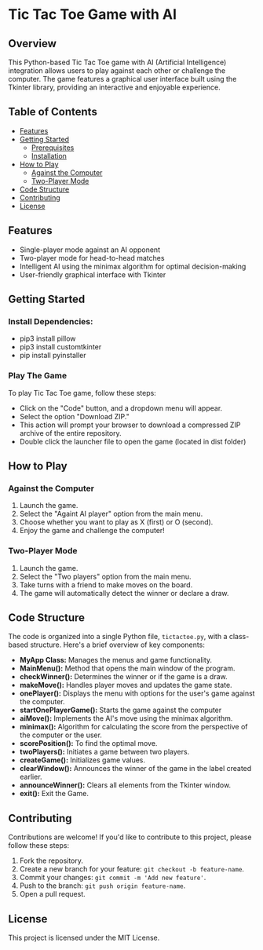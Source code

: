 
# Tic Tac Toe Game with AI

## Overview

This Python-based Tic Tac Toe game with AI (Artificial Intelligence) integration allows users to play against each other or challenge the computer. The game features a graphical user interface built using the Tkinter library, providing an interactive and enjoyable experience.

## Table of Contents

-   [Features](#features)
-   [Getting Started](#getting-started)
    -   [Prerequisites](#prerequisites)
    -   [Installation](#installation)
-   [How to Play](#how-to-play)
    -   [Against the Computer](#against-the-computer)
    -   [Two-Player Mode](#two-player-mode)
-   [Code Structure](#code-structure)
-   [Contributing](#contributing)
-   [License](#license)

## Features

-   Single-player mode against an AI opponent
-   Two-player mode for head-to-head matches
-   Intelligent AI using the minimax algorithm for optimal decision-making
-   User-friendly graphical interface with Tkinter

## Getting Started

### Install Dependencies:

-   pip3 install pillow
-   pip3 install customtkinter
-   pip install pyinstaller

### Play The Game

To play Tic Tac Toe game, follow these steps:

-   Click on the "Code" button, and a dropdown menu will appear.
-   Select the option "Download ZIP."
-   This action will prompt your browser to download a compressed ZIP archive of the entire repository.
-   Double click the launcher file to open the game (located in dist folder)
    

## How to Play

### Against the Computer

1.  Launch the game.
2.  Select the "Againt AI player" option from the main menu.
3.  Choose whether you want to play as X (first) or O (second).
4.  Enjoy the game and challenge the computer!

### Two-Player Mode

1.  Launch the game.
2.  Select the "Two players" option from the main menu.
3.  Take turns with a friend to make moves on the board.
4.  The game will automatically detect the winner or declare a draw.

## Code Structure

The code is organized into a single Python file, `tictactoe.py`, with a class-based structure. Here's a brief overview of key components:

-   **MyApp Class:** Manages the menus and game functionality.
-   **MainMenu():** Method that opens the main window of the program.
-   **checkWinner():** Determines the winner or if the game is a draw.
-   **makeMove():** Handles player moves and updates the game state.
-   **onePlayer():** Displays the menu with options for the user's game against the computer.
-   **startOnePlayerGame():** Starts the game against the computer
-   **aiMove():** Implements the AI's move using the minimax algorithm.
-   **minimax():** Algorithm for calculating the score from the perspective of the computer or the user.
-   **scorePosition():** To find the optimal move.
-   **twoPlayers():** Initiates a game between two players.
-   **createGame():** Initializes game values.
-   **clearWindow():** Announces the winner of the game in the label created earlier.
-   **announceWinner():** Clears all elements from the Tkinter window.
-   **exit():** Exit the Game.

## Contributing

Contributions are welcome! If you'd like to contribute to this project, please follow these steps:

1.  Fork the repository.
2.  Create a new branch for your feature: `git checkout -b feature-name`.
3.  Commit your changes: `git commit -m 'Add new feature'`.
4.  Push to the branch: `git push origin feature-name`.
5.  Open a pull request.

## License

This project is licensed under the MIT License.
